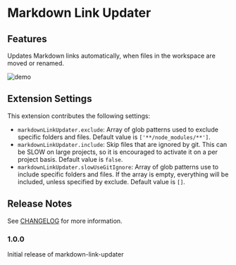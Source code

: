 # Markdown Link Updater

## Features

Updates Markdown links automatically, when files in the workspace are moved or renamed.

![demo](https://github.com/mathiassoeholm/markdown-link-updater/raw/main/images/demo.gif)

## Extension Settings

This extension contributes the following settings:

- `markdownLinkUpdater.exclude`: Array of glob patterns used to exclude specific folders and files. Default value is `['**/node_modules/**']`.
- `markdownLinkUpdater.include`: Skip files that are ignored by git. This can be SLOW on large projects, so it is encouraged to activate it on a per project basis. Default value is `false`.
- `markdownLinkUpdater.slowUseGitIgnore`: Array of glob patterns use to include specific folders and files. If the array is empty, everything will be included, unless specified by exclude. Default value is `[]`.

## Release Notes

See [CHANGELOG](CHANGELOG.md) for more information.

### 1.0.0

Initial release of markdown-link-updater
